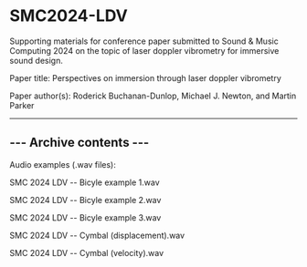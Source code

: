# SMC2024-LDV
Supporting materials for conference paper submitted to Sound &amp; Music Computing 2024 on the topic of laser doppler vibrometry for immersive sound design.

Paper title: Perspectives on immersion through laser doppler vibrometry

Paper author(s): Roderick Buchanan-Dunlop, Michael J. Newton, and Martin Parker

------------------------
--- Archive contents ---
------------------------

Audio examples (.wav files):

SMC 2024 LDV -- Bicyle example 1.wav

SMC 2024 LDV -- Bicyle example 2.wav

SMC 2024 LDV -- Bicyle example 3.wav

SMC 2024 LDV -- Cymbal (displacement).wav

SMC 2024 LDV -- Cymbal (velocity).wav
